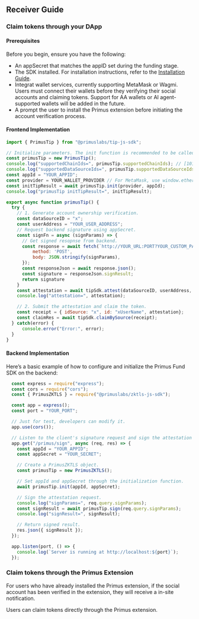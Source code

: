 ## Receiver Guide

### Claim tokens through your DApp

#### Prerequisites

Before you begin, ensure you have the following:

- An appSecret that matches the appID set during the funding stage. 
- The SDK installed. For installation instructions, refer to the [Installation Guide](./install.md).
- Integrat wallet services, currently supporting MetaMask or Wagmi. Users must connect their wallets before they verifying their social accounts and claiming tokens. Support for AA wallets or AI agent-supported wallets will be added in the future.
- A prompt the user to install the Primus extension before initiating the account verification process.

#### Frontend Implementation

```javascript
import { PrimusTip } from "@primuslabs/tip-js-sdk";

// Initialize parameters. The init function is recommended to be called when the page is initialized.
const primusTip = new PrimusTip();
console.log("supportedChainIds=", primusTip.supportedChainIds); // [10143]
console.log("supportedDataSourceIds=", primusTip.supportedDataSourceIds); // ['x', 'tiktok']
const appId = "YOUR_APPID";
const provider = YOUR_WALLET_PROVIDER // For MetaMask, use window.ethereum; for Wagmi, use useAccount().connector.getProvider(). Other wallet types, such as AA wallets or AI agents, will be supported in the future.
const initTipResult = await primusTip.init(provider, appId);
console.log("primusTip initTipResult=", initTipResult);

export async function primusTip() {
  try {
    // 1. Generate account ownership verification.
    const dataSourceID = "x";
    const userAddress = "YOUR_USER_ADDRESS";
    // Request backend signature using appSecret.
    const signFn = async (signParams) => {
      // Get signed resopnse from backend.
      const response = await fetch(`http://YOUR_URL:PORT?YOUR_CUSTOM_PARAMETER`, {
          method: 'POST',
          body: JSON.stringify(signParams),
      });
      const responseJson = await response.json();
      const signature = responseJson.signResult;
      return signature
    } 
    const attestation = await tipSdk.attest(dataSourceID, userAddress, signFn);
    console.log("attestation=", attestation);

    // 2. Submit the attestation and claim the token.
    const receipt = { idSource: "x", id: "xUserName", attestation};
    const claimRes = await tipSdk.claimBySource(receipt);
  } catch(error) {
      console.error("Error:", error);
  }
}
```

#### Backend Implementation

Here’s a basic example of how to configure and initialize the Primus Fund SDK on the backend:

```javascript
  const express = require("express");
  const cors = require("cors");
  const { PrimusZKTLS } = require("@primuslabs/zktls-js-sdk");

  const app = express();
  const port = "YOUR_PORT";

  // Just for test, developers can modify it.
  app.use(cors());

  // Listen to the client's signature request and sign the attestation request.
  app.get("/primus/sign", async (req, res) => {
    const appId = "YOUR_APPID";
    const appSecret = "YOUR_SECRET";

    // Create a PrimusZKTLS object.
    const primusTip = new PrimusZKTLS();

    // Set appId and appSecret through the initialization function.
    await primusTip.init(appId, appSecret);

    // Sign the attestation request.
    console.log("signParams=", req.query.signParams);
    const signResult = await primusTip.sign(req.query.signParams);
    console.log("signResult=", signResult);

    // Return signed result.
    res.json({ signResult });
  });

  app.listen(port, () => {
    console.log(`Server is running at http://localhost:${port}`);
  });
```

### Claim tokens through the Primus Extension

For users who have already installed the Primus extension, if the social account has been verified in the extension, they will receive a in-site notification. 

Users can claim tokens directly through the Primus extension.
